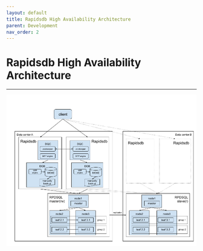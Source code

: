 ```yaml
---
layout: default
title: Rapidsdb High Availability Architecture
parent: Development
nav_order: 2
---
```


# Rapidsdb High Availability Architecture

---

![Branching](/images/rapidsdbHA.png)
